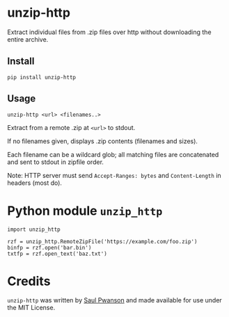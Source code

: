 # unzip-http

Extract individual files from .zip files over http without downloading the entire archive.

## Install

    pip install unzip-http

## Usage

    unzip-http <url> <filenames..>

Extract <filenames> from a remote .zip at `<url>` to stdout.

If no filenames given, displays .zip contents (filenames and sizes).

Each filename can be a wildcard glob; all matching files are concatenated and sent to stdout in zipfile order.

Note: HTTP server must send `Accept-Ranges: bytes` and `Content-Length` in headers (most do).

# Python module `unzip_http`

    import unzip_http

    rzf = unzip_http.RemoteZipFile('https://example.com/foo.zip')
    binfp = rzf.open('bar.bin')
    txtfp = rzf.open_text('baz.txt')

# Credits

`unzip-http` was written by [Saul Pwanson](https://saul.pw) and made available for use under the MIT License.
